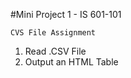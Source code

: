 #Mini Project 1 - IS 601-101

    CVS File Assignment
   1) Read .CSV File 
   3) Output an HTML Table

